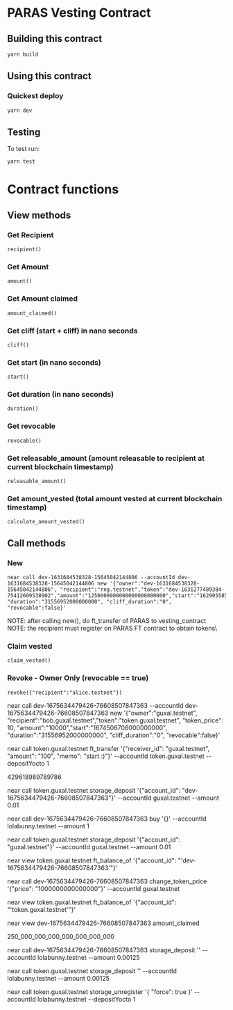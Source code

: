 PARAS Vesting Contract
==============

## Building this contract
```bash
yarn build
```

## Using this contract

### Quickest deploy
```bash
yarn dev
```

## Testing
To test run:
```bash
yarn test
```

# Contract functions

## View methods

### Get Recipient

```
recipient()
```

### Get Amount

```
amount()
```

### Get Amount claimed

```
amount_claimed()
```

### Get cliff (start + cliff) in nano seconds

```
cliff()
```

### Get start (in nano seconds)

```
start()
```

### Get duration (in nano seconds)

```
duration()
```

### Get revocable

```
revocable()
```

###  Get releasable_amount (amount releasable to recipient at current blockchain timestamp)
```
releasable_amount()
```

### Get amount_vested (total amount vested at current blockchain timestamp)

```
calculate_amount_vested()
```

## Call methods

### New 
```
near call dev-1631684538328-15645042144806 --accountId dev-1631684538328-15645042144806 new '{"owner":"dev-1631684538328-15645042144806", "recipient":"rng.testnet","token":"dev-1631277489384-75412609538902","amount":"1250000000000000000000000","start":"1629055854000000000", "duration":"31556952000000000", "cliff_duration":"0", "revocable":false}'
```

NOTE: after calling new(), do ft_transfer of PARAS to vesting_contract\
NOTE: the recipient must register on PARAS FT contract to obtain tokens\

### Claim vested

```
claim_vested()
```

### Revoke - Owner Only (revocable == true)
```
revoke({"recipient":"alice.testnet"})
```


near call dev-1675634479426-76608507847363 --accountId dev-1675634479426-76608507847363 new '{"owner":"guxal.testnet", "recipient":"bob.guxal.testnet","token":"token.guxal.testnet", "token_price": 10, "amount":"10000","start":"1674506706000000000", "duration":"31556952000000000", "cliff_duration":"0", "revocable":false}'

near call token.guxal.testnet ft_transfer '{"receiver_id": "guxal.testnet", "amount": "100", "memo": "start :)"}' --accountId token.guxal.testnet --depositYocto 1

429618989789786

near call token.guxal.testnet storage_deposit '{"account_id": "dev-1675634479426-76608507847363"}' --accountId guxal.testnet --amount 0.01


near call dev-1675634479426-76608507847363 buy '{}' --accountId lolabunny.testnet --amount 1

near call token.guxal.testnet storage_deposit '{"account_id": "guxal.testnet"}' --accountId guxal.testnet --amount 0.01

near view token.guxal.testnet ft_balance_of '{"account_id": "'dev-1675634479426-76608507847363'"}'


near call dev-1675634479426-76608507847363 change_token_price '{"price": "1000000000000000"}' --accountId guxal.testnet


near view token.guxal.testnet ft_balance_of '{"account_id": "'token.guxal.testnet'"}'

near view dev-1675634479426-76608507847363 amount_claimed


250_000_000_000_000_000_000_000

near call dev-1675634479426-76608507847363 storage_deposit '' --accountId lolabunny.testnet --amount 0.00125

near call token.guxal.testnet storage_deposit '' --accountId lolabunny.testnet --amount 0.00125

near call token.guxal.testnet storage_unregister '{ "force": true }' --accountId lolabunny.testnet --depositYocto 1